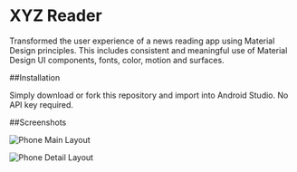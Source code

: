 # XYZ Reader

Transformed the user experience of a news reading app using Material Design principles. This includes consistent and meaningful use of Material Design UI components, fonts, color, motion and surfaces.

##Installation

Simply download or fork this repository and import into Android Studio. No API key required.

##Screenshots

![Phone Main Layout](http://i.imgur.com/X8O7zVM.jpg)

![Phone Detail Layout](http://i.imgur.com/O74IdpN.png)
